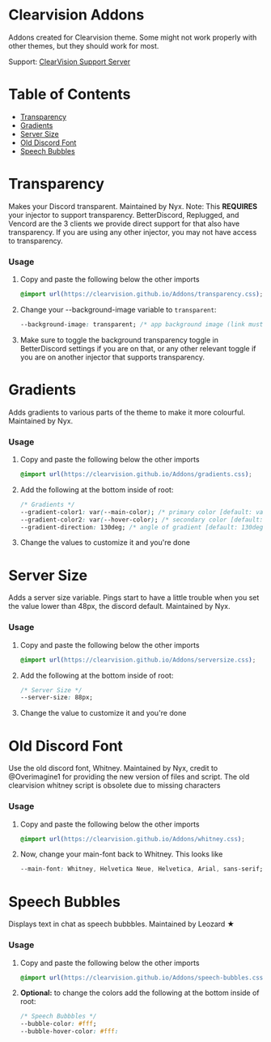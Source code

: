 # Clearvision Addons

Addons created for Clearvision theme. Some might not work properly with other themes, but they should work for most.

Support: [ClearVision Support Server](https://discord.gg/7pNUC9C)

# Table of Contents
- [Transparency](#transparency)
- [Gradients](#gradients)
- [Server Size](#server-size)
- [Old Discord Font](#old-discord-font)
- [Speech Bubbles](#speech-bubbles)

# Transparency

Makes your Discord transparent. Maintained by Nyx.
Note: This **REQUIRES** your injector to support transparency. BetterDiscord, Replugged, and Vencord are the 3 clients we provide direct support for that also have transparency. If you are using any other injector, you may not have access to transparency.

### Usage

1.  Copy and paste the following below the other imports

    ```css
    @import url(https://clearvision.github.io/Addons/transparency.css);
    ```
    
2.  Change your --background-image variable to `transparent`:

    ```css
    --background-image: transparent; /* app background image (link must be HTTPS) [default: url(https://clearvision.github.io/images/sapphire.jpg)] */
    ```

3.  Make sure to toggle the background transparency toggle in BetterDiscord settings if you are on that, or any other relevant toggle if you are on another injector that supports transparency.

# Gradients

Adds gradients to various parts of the theme to make it more colourful. Maintained by Nyx.

### Usage

1.  Copy and paste the following below the other imports

    ```css
    @import url(https://clearvision.github.io/Addons/gradients.css);
    ```

2.  Add the following at the bottom inside of root:

    ```css
    /* Gradients */
    --gradient-color1: var(--main-color); /* primary color [default: var(--main-color) */
    --gradient-color2: var(--hover-color); /* secondary color [default: var(--hover-color) */
    --gradient-direction: 130deg; /* angle of gradient [default: 130deg] */
    ```

3.  Change the values to customize it and you're done

# Server Size

Adds a server size variable. Pings start to have a little trouble when you set the value lower than 48px, the discord default. Maintained by Nyx.

### Usage

1.  Copy and paste the following below the other imports

    ```css
    @import url(https://clearvision.github.io/Addons/serversize.css);
    ```

2.  Add the following at the bottom inside of root:

    ```css
    /* Server Size */
    --server-size: 88px;
    ```

3.  Change the value to customize it and you're done

# Old Discord Font

Use the old discord font, Whitney. Maintained by Nyx, credit to @Overimagine1 for providing the new version of files and script. The old clearvision whitney script is obsolete due to missing characters

### Usage

1.  Copy and paste the following below the other imports

    ```css
    @import url(https://clearvision.github.io/Addons/whitney.css);
    ``` 

2.  Now, change your main-font back to Whitney. This looks like 

    ```css
    --main-font: Whitney, Helvetica Neue, Helvetica, Arial, sans-serif;
    ```

# Speech Bubbles

Displays text in chat as speech bubbbles. Maintained by Leozard ★

### Usage

1.  Copy and paste the following below the other imports

    ```css
    @import url(https://clearvision.github.io/Addons/speech-bubbles.css);
    ```

2.  **Optional:** to change the colors add the following at the bottom inside of root:

    ```css
    /* Speech Bubbbles */
    --bubble-color: #fff;
    --bubble-hover-color: #fff:
    ```
